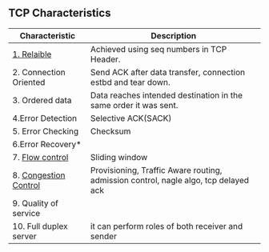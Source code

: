 ## TCP Characteristics

|Characteristic|Description|
|---|---|
|[1. Relaible](Reliability) | Achieved using seq numbers in TCP Header.|
|2. Connection Oriented |Send ACK after data transfer, connection estbd and tear down.|
|3. Ordered data |Data reaches intended destination in the same order it was sent.|
|4.Error Detection|Selective ACK(SACK)|
|5. Error Checking|Checksum|
|6.Error Recovery*||
|7. [Flow control](Flow_Control)| Sliding window|
|8. [Congestion Control](Flow_Control)|Provisioning, Traffic Aware routing, admission control, nagle algo, tcp delayed ack|
|9. Quality of service||
|10. Full duplex server|it can perform roles of both receiver and sender|
